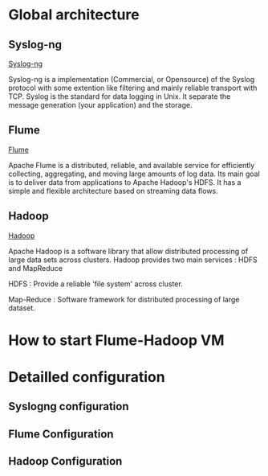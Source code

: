 # Global architecture #

## Syslog-ng ##

[Syslog-ng](http://www.balabit.com/network-security/syslog-ng/opensource-logging-system/overview)

Syslog-ng is a implementation (Commercial, or Opensource) of the Syslog protocol with some extention like filtering and mainly reliable transport with TCP.
Syslog is the standard for data logging in Unix. It separate the message generation (your application) and the storage.

## Flume ##

[Flume](https://cwiki.apache.org/FLUME/)

Apache Flume is a distributed, reliable, and available service for efficiently collecting, aggregating, and moving large amounts of log data. Its main goal is to deliver data from applications to Apache Hadoop's HDFS. It has a simple and flexible architecture based on streaming data flows.


## Hadoop ##

[Hadoop](http://hadoop.apache.org/)

Apache Hadoop is a software library that allow distributed processing of large data sets across clusters.
Hadoop provides two main services : HDFS and MapReduce

HDFS : Provide a reliable 'file system' across cluster.

Map-Reduce : Software framework for distributed processing of large dataset.


# How to start Flume-Hadoop VM #

# Detailled configuration #

## Syslogng configuration ##

## Flume Configuration ##

## Hadoop Configuration ##